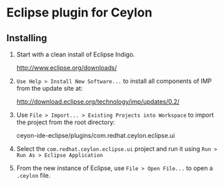 # Eclipse plugin for Ceylon

## Installing

1.  Start with a clean install of Eclipse Indigo.
    
    <http://www.eclipse.org/downloads/>
    
2.  `Use Help > Install New Software...` to install all 
    components of IMP from the update site at:
    
    <http://download.eclipse.org/technology/imp/updates/0.2/>
    
3.  Use `File > Import... > Existing Projects into Workspace` 
    to import the project from the root directory: 
    
    ceyon-ide-eclipse/plugins/com.redhat.ceylon.eclipse.ui
    
4.  Select the `com.redhat.ceylon.eclipse.ui` project and run it using
    `Run > Run As > Eclipse Application`
    
5.  From the new instance of Eclipse, use `File > Open File...` 
    to open a `.ceylon` file.
